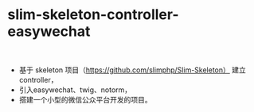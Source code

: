 # slim-skeleton-controller-easywechat
 
- 基于 skeleton 项目（https://github.com/slimphp/Slim-Skeleton） 建立controller，
- 引入easywechat、twig、notorm，
- 搭建一个小型的微信公众平台开发的项目。
